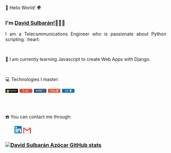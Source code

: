 <!DOCTYPE html>
<html>
<head>
  <link rel=stylesheet href="css/style.css" type="text/css">

  <meta charset="utf-8">
  
</head>
<body>
<div align="justify">
<p class="p1"> 👋 Hello World! 🌍</p>
<h3> I'm <a href="https://sulasoft.com">David Sulbarán!</a>👨🏻‍💻</h3>
<p class="p1">I am a Telecommunications Engineer who is passionate about Python scripting. :heart: </p>
</br>
<p class="p2"> 🌱 I am currently learning Javascript to create Web Apps with Django. </p>
</br>
<p class="p2"> 💻 Technologies I master: </p>
<img alt="Python" width="8%" src="img/python.png"/>
<img alt="Git" width="8%" src="img/git.png"/>
<img alt="MySQL" width="8%" src="img/mysql.png"/>
<img alt="HTML5" width="8%" src="img/html5.png"/>
<img alt="CSS3" width="8%" src="img/css3.png"/>

</br></br>
<p class="p2"> ☎️ You can contact me through: </p>
<a href="https://sulasoft.com" target="_blank" rel="noopener noreferrer"><img alt="Sulasoft" width="24px" src="img/website.png"/></a>
<a href="https://www.linkedin.com/in/david-sulbaran-azocar-180768244/" target="_blank" rel="noopener noreferrer"><img alt="Linkedin" width="24px" src="img/linkedin.png"/></a>
<a href="mailto:davids@sulasoft.com" target="_blank" rel="noopener noreferrer"><img alt="Send email" width="24px" src="img/gmail.png"/></a>

</div>
</body>
</html>

### [![David Sulbarán Azócar GitHub stats](https://github-readme-stats.vercel.app/api?username=sulasoft&show_icons=true&title_color=fff&icon_color=79ff97&text_color=9f9f9f&bg_color=151515)](https://github.com/sulasoft/)
